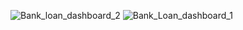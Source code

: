 ![Bank_loan_dashboard_2](https://github.com/user-attachments/assets/12de6c17-b9f3-4261-afbd-47049008890f)
![Bank_Loan_dashboard_1](https://github.com/user-attachments/assets/b3ad2f1e-1212-41eb-8ab9-06ab71108b9c)

